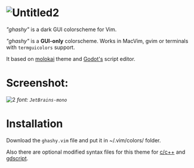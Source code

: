 ![Untitled2](https://user-images.githubusercontent.com/109857267/188645360-218991d8-7eeb-4ee3-88c0-e7526e9b5245.png)
==========
_"ghashy"_ is a dark GUI colorscheme for Vim.

_"ghashy"_ is a **GUI-only** colorscheme. Works in MacVim, gvim or terminals with `termguicolors` support.

It based on [molokai](https://github.com/tomasr/molokai) theme and [Godot's](https://godotengine.org) script editor.

**Screenshot:**
==========
![2](https://user-images.githubusercontent.com/109857267/188645822-eb759e44-1c0f-4927-ae57-dc70e2812250.png)
_font: `JetBrains-mono`_


Installation
==========

Download the `ghashy.vim` file and put it in ~/.vim/colors/ folder.

Also there are optional modified syntax files for this theme for [c/c++](https://github.com/bfrg/vim-cpp-modern) and [gdscript](https://github.com/habamax/vim-godot).


